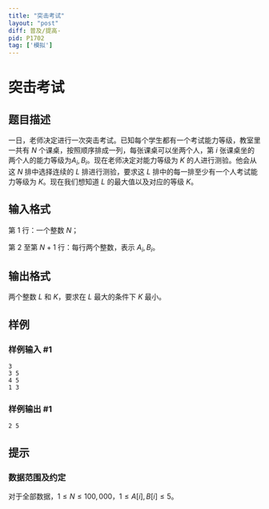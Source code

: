 ```yaml
---
title: "突击考试"
layout: "post"
diff: 普及/提高-
pid: P1702
tag: ['模拟']
---
```

# 突击考试
## 题目描述

一日，老师决定进行一次突击考试。已知每个学生都有一个考试能力等级，教室里一共有 $N$ 个课桌，按照顺序排成一列，每张课桌可以坐两个人，第 $i$ 张课桌坐的两个人的能力等级为$A_i,B_i$。现在老师决定对能力等级为 $K$ 的人进行测验。他会从这 $N$ 排中选择连续的 $L$ 排进行测验，要求这 $L$ 排中的每一排至少有一个人考试能力等级为 $K$。现在我们想知道 $L$ 的最大值以及对应的等级 $K$。
## 输入格式

第 $1$ 行：一个整数 $N$；

第 $2$ 至第 $N+1$ 行：每行两个整数，表示 $A_i,B_i$。
## 输出格式

两个整数 $L$ 和 $K$，要求在 $L$ 最大的条件下 $K$ 最小。
## 样例

### 样例输入 #1
```
3
3 5
4 5
1 3

```
### 样例输出 #1
```
2 5
```
## 提示

### 数据范围及约定

对于全部数据，$1 \le N \le 100,000$，$1 \le A[i],B[i] \le 5$。
